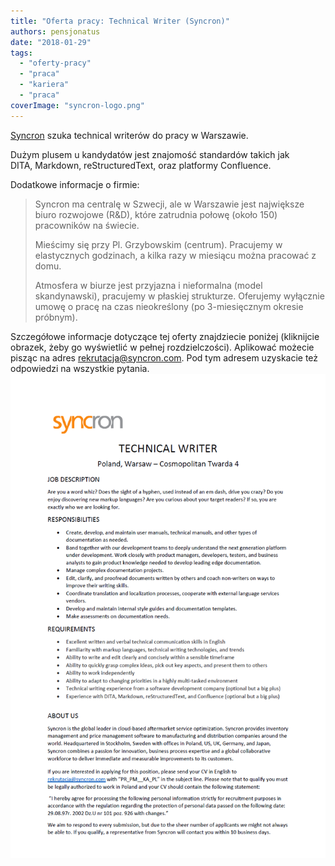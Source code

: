 ```yaml
---
title: "Oferta pracy: Technical Writer (Syncron)"
authors: pensjonatus
date: "2018-01-29"
tags:
  - "oferty-pracy"
  - "praca"
  - "kariera"
  - "praca"
coverImage: "syncron-logo.png"
---
```


[Syncron](https://www.syncron.com/) szuka technical writerów do pracy w
Warszawie.

<!--truncate-->

Dużym plusem u kandydatów jest znajomość standardów takich jak DITA, Markdown,
reStructuredText, oraz platformy Confluence.

Dodatkowe informacje o firmie:

> Syncron ma centralę w Szwecji, ale w Warszawie jest największe biuro rozwojowe
> (R&D), które zatrudnia połowę (około 150) pracowników na świecie.
>
> Mieścimy się przy Pl. Grzybowskim (centrum). Pracujemy w elastycznych
> godzinach, a kilka razy w miesiącu można pracować z domu.
>
> Atmosfera w biurze jest przyjazna i nieformalna (model skandynawski),
> pracujemy w płaskiej strukturze. Oferujemy wyłącznie umowę o pracę na czas
> nieokreślony (po 3-miesięcznym okresie próbnym).

Szczegółowe informacje dotyczące tej oferty znajdziecie poniżej (kliknijcie
obrazek, żeby go wyświetlić w pełnej rozdzielczości). Aplikować możecie pisząc
na adres [rekrutacja@syncron.com](mailto:rekrutacja@syncron.com). Pod tym
adresem uzyskacie też odpowiedzi na wszystkie
pytania.[![](images/syncron-1.png)](http://techwriter.pl/wp-content/uploads/2018/01/syncron-1.png)

